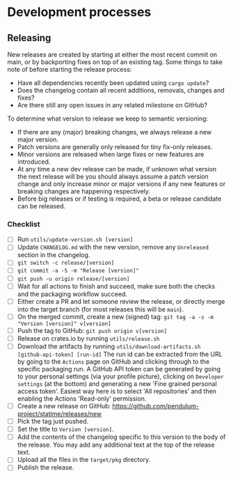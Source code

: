 # Development processes

## Releasing

New releases are created by starting at either the most recent commit on main,
or by backporting fixes on top of an existing tag. Some things to take note of
before starting the release process:

- Have all dependencies recently been updated using `cargo update`?
- Does the changelog contain all recent additions, removals, changes and fixes?
- Are there still any open issues in any related milestone on GitHub?

To determine what version to release we keep to semantic versioning:

- If there are any (major) breaking changes, we always release a new major
  version.
- Patch versions are generally only released for tiny fix-only releases.
- Minor versions are released when large fixes or new features are introduced.
- At any time a new dev release can be made, if unknown what version the next
  release will be you should always assume a patch version change and only
  increase minor or major versions if any new features or breaking changes are
  happening respectively.
- Before big releases or if testing is required, a beta or release candidate
  can be released.

### Checklist

- [ ] Run `utils/update-version.sh [version]`
- [ ] Update `CHANGELOG.md` with the new version, remove any `Unreleased`
      section in the changelog.
- [ ] `git switch -c release/[version]`
- [ ] `git commit -a -S -m "Release [version]"`
- [ ] `git push -u origin release/[version]`
- [ ] Wait for all actions to finish and succeed, make sure both the checks and
      the packaging workflow succeed.
- [ ] Either create a PR and let someone review the release, or directly merge
      into the target branch (for most releases this will be `main`).
- [ ] On the merged commit, create a new (signed) tag:
      `git tag -a -s -m "Version [version]" v[version]`
- [ ] Push the tag to GitHub: `git push origin v[version]`
- [ ] Release on crates.io by running `utils/release.sh`
- [ ] Download the artifacts by running `utils/download-artifacts.sh [github-api-token] [run-id]`
      The run id can be extracted from the URL by going to the `Actions` page on
      GitHub and clicking through to the specific packaging run. A GitHub API
      token can be generated by going to your personal settings (via your
      profile picture), clicking on `Developer settings` (at the bottom) and
      generating a new 'Fine grained personal access token'. Easiest way here
      is to select 'All repositories' and then enabling the Actions 'Read-only'
      permission.
- [ ] Create a new release on GitHub: https://github.com/pendulum-project/statime/releases/new
- [ ] Pick the tag just pushed.
- [ ] Set the title to `Version [version]`.
- [ ] Add the contents of the changelog specific to this version to the body
      of the release. You may add any additional text at the top of the release
      text.
- [ ] Upload all the files in the `target/pkg` directory.
- [ ] Publish the release.
